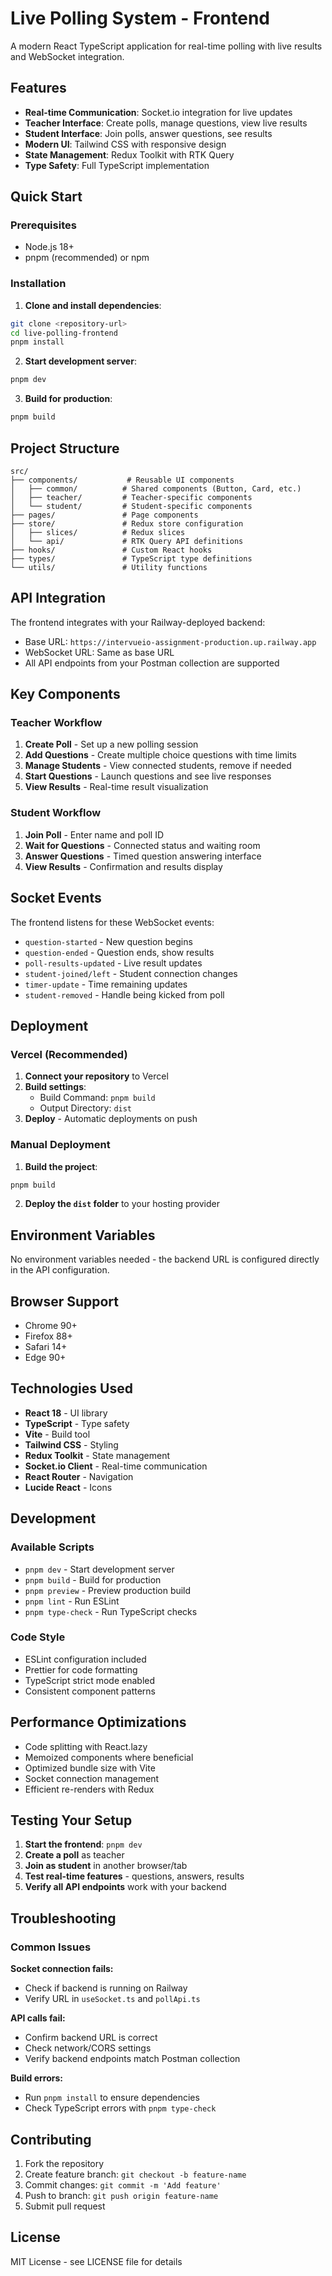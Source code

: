 # Live Polling System - Frontend

A modern React TypeScript application for real-time polling with live results and WebSocket integration.

## Features

- **Real-time Communication**: Socket.io integration for live updates
- **Teacher Interface**: Create polls, manage questions, view live results
- **Student Interface**: Join polls, answer questions, see results
- **Modern UI**: Tailwind CSS with responsive design
- **State Management**: Redux Toolkit with RTK Query
- **Type Safety**: Full TypeScript implementation

## Quick Start

### Prerequisites

- Node.js 18+
- pnpm (recommended) or npm

### Installation

1. **Clone and install dependencies**:

```bash
git clone <repository-url>
cd live-polling-frontend
pnpm install
```

2. **Start development server**:

```bash
pnpm dev
```

3. **Build for production**:

```bash
pnpm build
```

## Project Structure

```
src/
├── components/           # Reusable UI components
│   ├── common/          # Shared components (Button, Card, etc.)
│   ├── teacher/         # Teacher-specific components
│   └── student/         # Student-specific components
├── pages/               # Page components
├── store/               # Redux store configuration
│   ├── slices/          # Redux slices
│   └── api/             # RTK Query API definitions
├── hooks/               # Custom React hooks
├── types/               # TypeScript type definitions
└── utils/               # Utility functions
```

## API Integration

The frontend integrates with your Railway-deployed backend:

- Base URL: `https://intervueio-assignment-production.up.railway.app`
- WebSocket URL: Same as base URL
- All API endpoints from your Postman collection are supported

## Key Components

### Teacher Workflow

1. **Create Poll** - Set up a new polling session
2. **Add Questions** - Create multiple choice questions with time limits
3. **Manage Students** - View connected students, remove if needed
4. **Start Questions** - Launch questions and see live responses
5. **View Results** - Real-time result visualization

### Student Workflow

1. **Join Poll** - Enter name and poll ID
2. **Wait for Questions** - Connected status and waiting room
3. **Answer Questions** - Timed question answering interface
4. **View Results** - Confirmation and results display

## Socket Events

The frontend listens for these WebSocket events:

- `question-started` - New question begins
- `question-ended` - Question ends, show results
- `poll-results-updated` - Live result updates
- `student-joined/left` - Student connection changes
- `timer-update` - Time remaining updates
- `student-removed` - Handle being kicked from poll

## Deployment

### Vercel (Recommended)

1. **Connect your repository** to Vercel
2. **Build settings**:
    - Build Command: `pnpm build`
    - Output Directory: `dist`
3. **Deploy** - Automatic deployments on push

### Manual Deployment

1. **Build the project**:

```bash
pnpm build
```

2. **Deploy the `dist` folder** to your hosting provider

## Environment Variables

No environment variables needed - the backend URL is configured directly in the API configuration.

## Browser Support

- Chrome 90+
- Firefox 88+
- Safari 14+
- Edge 90+

## Technologies Used

- **React 18** - UI library
- **TypeScript** - Type safety
- **Vite** - Build tool
- **Tailwind CSS** - Styling
- **Redux Toolkit** - State management
- **Socket.io Client** - Real-time communication
- **React Router** - Navigation
- **Lucide React** - Icons

## Development

### Available Scripts

- `pnpm dev` - Start development server
- `pnpm build` - Build for production
- `pnpm preview` - Preview production build
- `pnpm lint` - Run ESLint
- `pnpm type-check` - Run TypeScript checks

### Code Style

- ESLint configuration included
- Prettier for code formatting
- TypeScript strict mode enabled
- Consistent component patterns

## Performance Optimizations

- Code splitting with React.lazy
- Memoized components where beneficial
- Optimized bundle size with Vite
- Socket connection management
- Efficient re-renders with Redux

## Testing Your Setup

1. **Start the frontend**: `pnpm dev`
2. **Create a poll** as teacher
3. **Join as student** in another browser/tab
4. **Test real-time features** - questions, answers, results
5. **Verify all API endpoints** work with your backend

## Troubleshooting

### Common Issues

**Socket connection fails:**

- Check if backend is running on Railway
- Verify URL in `useSocket.ts` and `pollApi.ts`

**API calls fail:**

- Confirm backend URL is correct
- Check network/CORS settings
- Verify backend endpoints match Postman collection

**Build errors:**

- Run `pnpm install` to ensure dependencies
- Check TypeScript errors with `pnpm type-check`

## Contributing

1. Fork the repository
2. Create feature branch: `git checkout -b feature-name`
3. Commit changes: `git commit -m 'Add feature'`
4. Push to branch: `git push origin feature-name`
5. Submit pull request

## License

MIT License - see LICENSE file for details
